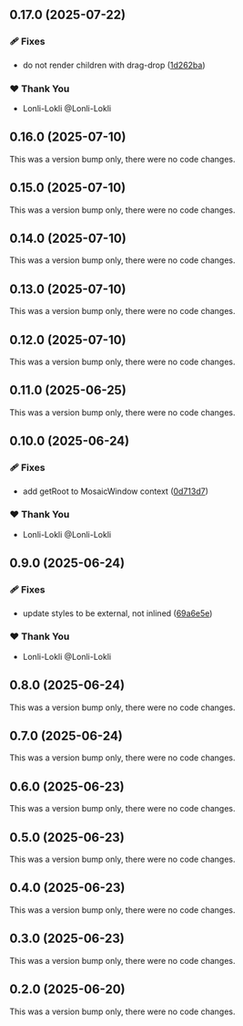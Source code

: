 ## 0.17.0 (2025-07-22)

### 🩹 Fixes

- do not render children with drag-drop ([1d262ba](https://github.com/Lonli-Lokli/react-mosaic/commit/1d262ba))

### ❤️ Thank You

- Lonli-Lokli @Lonli-Lokli

## 0.16.0 (2025-07-10)

This was a version bump only, there were no code changes.

## 0.15.0 (2025-07-10)

This was a version bump only, there were no code changes.

## 0.14.0 (2025-07-10)

This was a version bump only, there were no code changes.

## 0.13.0 (2025-07-10)

This was a version bump only, there were no code changes.

## 0.12.0 (2025-07-10)

This was a version bump only, there were no code changes.

## 0.11.0 (2025-06-25)

This was a version bump only, there were no code changes.

## 0.10.0 (2025-06-24)

### 🩹 Fixes

- add getRoot to MosaicWindow context ([0d713d7](https://github.com/Lonli-Lokli/react-mosaic/commit/0d713d7))

### ❤️ Thank You

- Lonli-Lokli @Lonli-Lokli

## 0.9.0 (2025-06-24)

### 🩹 Fixes

- update styles to be external, not inlined ([69a6e5e](https://github.com/Lonli-Lokli/react-mosaic/commit/69a6e5e))

### ❤️ Thank You

- Lonli-Lokli @Lonli-Lokli

## 0.8.0 (2025-06-24)

This was a version bump only, there were no code changes.

## 0.7.0 (2025-06-24)

This was a version bump only, there were no code changes.

## 0.6.0 (2025-06-23)

This was a version bump only, there were no code changes.

## 0.5.0 (2025-06-23)

This was a version bump only, there were no code changes.

## 0.4.0 (2025-06-23)

This was a version bump only, there were no code changes.

## 0.3.0 (2025-06-23)

This was a version bump only, there were no code changes.

## 0.2.0 (2025-06-20)

This was a version bump only, there were no code changes.